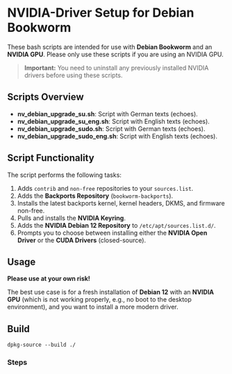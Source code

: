 # NVIDIA-Driver Setup for Debian Bookworm

These bash scripts are intended for use with **Debian Bookworm** and an **NVIDIA GPU**.
Please only use these scripts if you are using an NVIDIA GPU.

> **Important:** You need to uninstall any previously installed NVIDIA drivers before using these scripts.

## Scripts Overview

- **nv_debian_upgrade_su.sh**: Script with German texts (echoes).
- **nv_debian_upgrade_su_eng.sh**: Script with English texts (echoes).
- **nv_debian_upgrade_sudo.sh**: Script with German texts (echoes).
- **nv_debian_upgrade_sudo_eng.sh**: Script with English texts (echoes).

## Script Functionality

The script performs the following tasks:

1. Adds `contrib` and `non-free` repositories to your `sources.list`.
2. Adds the **Backports Repository** (`bookworm-backports`).
3. Installs the latest backports kernel, kernel headers, DKMS, and firmware non-free.
4. Pulls and installs the **NVIDIA Keyring**.
5. Adds the **NVIDIA Debian 12 Repository** to `/etc/apt/sources.list.d/`.
6. Prompts you to choose between installing either the **NVIDIA Open Driver** or the **CUDA Drivers** (closed-source).

## Usage

**Please use at your own risk!**

The best use case is for a fresh installation of **Debian 12** with an **NVIDIA GPU** (which is not working properly, e.g., no boot to the desktop environment), and you want to install a more modern driver.

## Build

```
dpkg-source --build ./
```

### Steps


